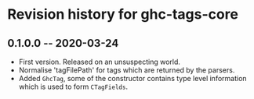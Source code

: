 # Revision history for ghc-tags-core

## 0.1.0.0 -- 2020-03-24

* First version. Released on an unsuspecting world.
* Normalise 'tagFilePath' for tags which are returned by the parsers.
* Added `GhcTag`, some of the constructor contains type level information which
  is used to form `CTagFields`.
